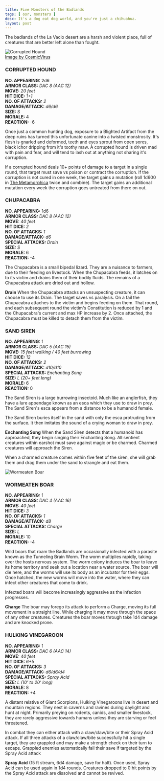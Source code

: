 ```yaml
---
title: Five Monsters of the Badlands
tags: [ osr, monsters ]
desc: It's a dog eat dog world, and you're just a chihuahua.
layout: post
---
```


The badlands of the La Vacio desert are a harsh and violent place, full of creatures that are better left alone than fought.
<!-- more -->

![Corrupted Hound](https://tinyurl.com/y52qdblq)  
[Image by CosmicVirus](https://www.deviantart.com/cosmicvirus/art/Bevira-Hound-Concept-COLORED-145757452)

### CORRUPTED HOUND  

**NO. APPEARING:** 2d6  
**ARMOR CLASS:** *DAC 8 (AAC 12)*  
**MOVE:** *20 feet*  
**HIT DICE:** *1+1*  
**NO. OF ATTACKS:** *2*   
**DAMAGE/ATTACK:** *d6/d6*  
**SIZE:** *S*   
**MORALE:** 4  
**REACTION:** -6  

Once just a common hunting dog, exposure to a Blighted Artifact from the deep ruins has turned this unfortunate canine into a twisted monstrosity.
It's flesh is gnarled and deformed, teeth and eyes sprout from open sores, black ichor dripping from it's toothy maw.
A corrupted hound is driven mad with pain and fear, and will tend to lash out at anything not sharing it's corruption.

If a corrupted hound deals 10+ points of damage to a target in a single round, that target must save vs poison or contract the corruption.
If the corruption is not cured in one week, the target gains a mutation
(roll 1d600 in [The Metamorphica](https://www.drivethrurpg.com/product/115703/The-Metamorphica-Classic-Edition) twice and combine).
The target gains an additional mutation every week the corruption goes untreated from there on out.

### CHUPACABRA  

**NO. APPEARING:** 1d6  
**ARMOR CLASS:** *DAC 8 (AAC 12)*  
**MOVE:** *40 feet*  
**HIT DICE:** *2*  
**NO. OF ATTACKS:** *1*   
**DAMAGE/ATTACK:** *d6*  
**SPECIAL ATTACKS:** *Drain*   
**SIZE:** *S*   
**MORALE:** 6  
**REACTION:** -4  

The Chupacabra is a small bipedal lizard.
They are a nuisance to farmers, due to their feeding on livestock.
When the Chupacabra feeds, it latches on to its victim and drains them of their bodily fluids.
The remains of a Chupacabra attack are dried out and hollow.

**Drain** When the Chupacabra attacks an unsuspecting creature, it can choose to use its Drain.
The target saves vs paralysis.
On a fail the Chupacabra attaches to the victim and begins feeding on them.
That round, and each subsequent round the victim's Constitution is reduced by 1 and the Chupacabra's current and max HP increase by 2.
Once attached, the Chupacabra must be killed to detach them from the victim.

### SAND SIREN  

**NO. APPEARING:** 1  
**ARMOR CLASS:** *DAC 5 (AAC 15)*  
**MOVE:** *15 feet walking / 40 feet burrowing*  
**HIT DICE:** *12*  
**NO. OF ATTACKS:** *2*   
**DAMAGE/ATTACK:** *d10/d10*  
**SPECIAL ATTACKS:** *Enchanting Song*   
**SIZE:** *L (20+ feet long)*   
**MORALE:** 6  
**REACTION:** 0  

The Sand Siren is a large burrowing insectoid.
Much like an anglerfish, they have a lure appendage known as an esca which they use to draw in prey.
The Sand Siren's esca appears from a distance to be a humanoid female.

The Sand Siren buries itself in the sand with only the esca protruding from the surface.
It then imitates the sound of a crying woman to draw in prey.

**Enchanting Song** When the Sand Siren detects that a humanoid has approached, they begin singing their Enchanting Song.
All sentient creatures within earshot must save against magic or be charmed.
Charmed creatures will approach the Siren.

When a charmed creature comes within five feet of the siren, she will grab them and drag them under the sand to strangle and eat them.

![Wormeaten Boar](https://vignette.wikia.nocookie.net/studio-ghibli/images/5/59/Nago.jpg/revision/latest?cb=20181030230253)

### WORMEATEN BOAR  

**NO. APPEARING:** 1  
**ARMOR CLASS:** *DAC 4 (AAC 16)*  
**MOVE:** *40 feet*  
**HIT DICE:** *3*  
**NO. OF ATTACKS:** *1*   
**DAMAGE/ATTACK:** *d8*  
**SPECIAL ATTACKS:** *Charge*   
**SIZE:** *L*   
**MORALE:** 10  
**REACTION:** -4  

Wild boars that roam the Badlands are occasionally infected with a parasite known as the Tunneling Brain Worm.
The worm multiplies rapidly, taking over the hosts nervous system.
The worm colony induces the boar to leave its home territory and seek out a location near a water source.
The boar will die here, and the worms will use its body as an incubator for their eggs.
Once hatched, the new worms will move into the water, where they can infect other creatures that come to drink.

Infected boars will become increasingly aggressive as the infection progresses.

**Charge** The boar may forego its attack to perform a Charge, moving its full movement in a straight line.
While charging it may move through the space of any other creatures.
Creatures the boar moves through take 1d4 damage and are knocked prone.

### HULKING VINEGAROON  

**NO. APPEARING:** 1  
**ARMOR CLASS:** *DAC 6 (AAC 14)*  
**MOVE:** *40 feet*  
**HIT DICE:** *6+5*  
**NO. OF ATTACKS:** *3*   
**DAMAGE/ATTACK:** *d6/d6/d4*  
**SPECIAL ATTACKS:** *Spray Acid*   
**SIZE:** *L (10’ to 20’ long)*   
**MORALE:** 8  
**REACTION:** +4  

A distant relative of Giant Scorpions, Hulking Vinegaroons live in desert and mountain regions.
They nest in caverns and ravines during daylight and hunt at night.
Primarily preying on rodents, canids, and smaller livestock,
they are rarely aggressive towards humans unless they are starving or feel threatened.

In combat they can either attack with a claw/claw/bite or their Spray Acid attack.
If all three attacks of a claw/claw/bite successfully hit a single target, they are grappled and may make a strength check on their turn to escape.
Grappled enemies automatically fail their save if targeted by the Spray Acid attack

**Spray Acid** (15 ft stream, 6d4 damage, save for half).
Once used, Spray Acid can be used again in 1d4 rounds.
Creatures dropped to 0 hit points by the Spray Acid attack are dissolved and cannot be revived.

